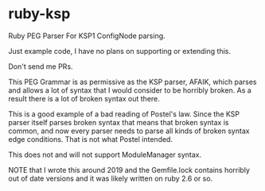 # ruby-ksp

Ruby PEG Parser For KSP1 ConfigNode parsing.

Just example code, I have no plans on supporting or extending this.

Don't send me PRs.

This PEG Grammar is as permissive as the KSP parser, AFAIK, which parses and allows a lot of
syntax that I would consider to be horribly broken.  As a result there is a lot of broken
syntax out there.

This is a good example of a bad reading of Postel's law.  Since the KSP parser itself parses
broken syntax that means that broken syntax is common, and now every parser needs to parse
all kinds of broken syntax edge conditions.  That is not what Postel intended.

This does not and will not support ModuleManager syntax.

NOTE that I wrote this around 2019 and the Gemfile.lock contains horribly out of date versions and
it was likely written on ruby 2.6 or so.
